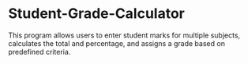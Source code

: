 # Student-Grade-Calculator
This program allows users to enter student marks for multiple subjects, calculates the total and percentage, and assigns a grade based on predefined criteria.
